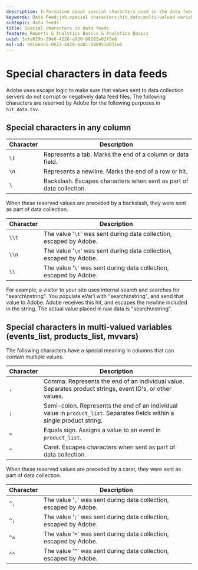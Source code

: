 ```yaml
---
description: Information about special characters used in the data feed.
keywords: Data Feed;job;special characters;hit_data;multi-valued variables;events_list;products_list;mvvars
subtopic: data feeds
title: Special characters in data feeds
feature: Reports & Analytics Basics & Analytics Basics
uuid: 5efe019b-39e6-4226-a936-88202a02f5e6
exl-id: b816ebc5-0b23-4420-aa8c-b88953d031e6
---
```

# Special characters in data feeds

Adobe uses escape logic to make sure that values sent to data collection servers do not corrupt or negatively data feed files. The following characters are reserved by Adobe for the following purposes in `hit_data.tsv`.

## Special characters in any column

| Character | Description |
|--- |--- |
| `\t` | Represents a tab. Marks the end of a column or data field. |
| `\n` | Represents a newline. Marks the end of a row or hit. |
| `\` | Backslash. Escapes characters when sent as part of data collection. |

When these reserved values are preceded by a backslash, they were sent as part of data collection.

| Character | Description |
|--- |--- |
| `\\t` | The value '`\t`' was sent during data collection, escaped by Adobe. |
| `\\n` | The value '`\n`' was sent during data collection, escaped by Adobe. |
| `\\` | The value '`\`' was sent during data collection, escaped by Adobe. |

For example, a visitor to your site uses internal search and searches for "search\nstring". You populate eVar1 with "search\nstring", and send that value to Adobe. Adobe receives this hit, and escapes the newline included in the string. The actual value placed in raw data is "search\\nstring".

## Special characters in multi-valued variables (events_list, products_list, mvvars)

The following characters have a special meaning in columns that can contain multiple values.

| Character | Description |
|--- |--- |
| `,` | Comma. Represents the end of an individual value. Separates product strings, event ID's, or other values. |
| `;` | Semi-colon. Represents the end of an individual value in `product_list`. Separates fields within a single product string. |
| `=` | Equals sign. Assigns a value to an event in `product_list`. |
| `^` | Caret. Escapes characters when sent as part of data collection. |

When these reserved values are preceded by a caret, they were sent as part of data collection.

| Character | Description |
|--- |--- |
| `^,` | The value '`,`' was sent during data collection, escaped by Adobe. |
| `^;` | The value '`;`' was sent during data collection, escaped by Adobe. |
| `^=` | The value '`=`' was sent during data collection, escaped by Adobe. |
| `^^` | The value '`^`' was sent during data collection, escaped by Adobe. |
